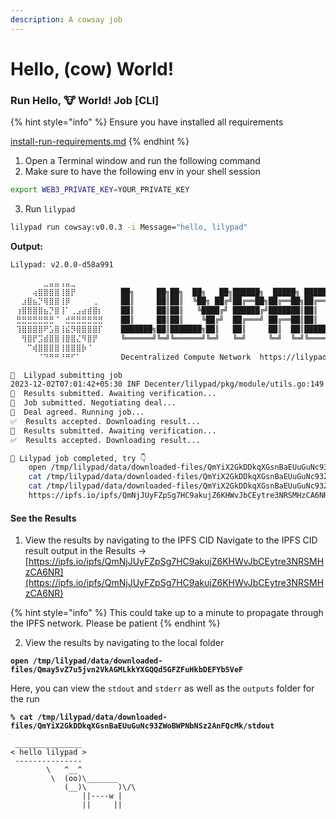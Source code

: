 ```yaml
---
description: A cowsay job
---
```


# Hello, (cow) World!

### Run Hello, 🐮 World! Job \[CLI] <a href="#user-content-run-hello-world-job" id="user-content-run-hello-world-job"></a>

{% hint style="info" %}
Ensure you have installed all requirements

[install-run-requirements.md](../lilypad-milky-way-testnet/quick-start/install-run-requirements.md "mention")
{% endhint %}

1. Open a Terminal window and run the following command
2. Make sure to have the following env in your shell session

```bash
export WEB3_PRIVATE_KEY=YOUR_PRIVATE_KEY
```

3. Run `lilypad`

```bash
lilypad run cowsay:v0.0.3 -i Message="hello, lilypad"  
```

**Output:**

```bash
Lilypad: v2.0.0-d58a991

⠀⠀⠀⠀⠀⠀⣀⣤⣤⢠⣤⣀⠀⠀⠀⠀⠀
⠀⠀⠀⠀⢴⣿⣿⣿⣿⢸⣿⡟⠀⠀⠀⠀⠀    ██╗     ██╗██╗  ██╗   ██╗██████╗  █████╗ ██████╗ 
⠀⠀⣰⣿⣦⡙⢿⣿⣿⢸⡿⠀⠀⠀⠀⢀⠀    ██║     ██║██║  ╚██╗ ██╔╝██╔══██╗██╔══██╗██╔══██╗
⠀⢰⣿⣿⣿⣿⣦⡙⣿⢸⠁⢀⣠⣴⣾⣿⡆    ██║     ██║██║   ╚████╔╝ ██████╔╝███████║██║  ██║
⠀⣛⣛⣛⣛⣛⣛⣛⠈⠀⣚⣛⣛⣛⣛⣛⣛    ██║     ██║██║    ╚██╔╝  ██╔═══╝ ██╔══██║██║  ██║
⠀⢹⣿⣿⣿⣿⠟⣡⣿⢸⣮⡻⣿⣿⣿⣿⡏    ███████╗██║███████╗██║   ██║     ██║  ██║██████╔╝
⠀⠀⢻⣿⡟⣩⣾⣿⣿⢸⣿⣿⣌⠻⣿⡟⠀    ╚══════╝╚═╝╚══════╝╚═╝   ╚═╝     ╚═╝  ╚═╝╚═════╝ v2
⠀⠀⠀⠉⢾⣿⣿⣿⣿⢸⣿⣿⣿⡷⠈⠀⠀                                                  
⠀⠀⠀⠀⠀⠈⠙⠛⠛⠘⠛⠋⠁⠀ ⠀⠀⠀   Decentralized Compute Network  https://lilypad.tech

🌟  Lilypad submitting job
2023-12-02T07:01:42+05:30 INF Decenter/lilypad/pkg/module/utils.go:149 > updating cached git repo=/tmp/lilypad/data/repos/bacalhau-project/lilypad-module-cowsay
🤔  Results submitted. Awaiting verification...
🤝  Job submitted. Negotiating deal...
💌  Deal agreed. Running job...
✅  Results accepted. Downloading result...
🤔  Results submitted. Awaiting verification...
✅  Results accepted. Downloading result...

🍂 Lilypad job completed, try 👇
    open /tmp/lilypad/data/downloaded-files/QmYiX2GkDDkqXGsnBaEUuGuNc93ZWoBWPNbNSz2AnFQcMk
    cat /tmp/lilypad/data/downloaded-files/QmYiX2GkDDkqXGsnBaEUuGuNc93ZWoBWPNbNSz2AnFQcMk/stdout
    cat /tmp/lilypad/data/downloaded-files/QmYiX2GkDDkqXGsnBaEUuGuNc93ZWoBWPNbNSz2AnFQcMk/stderr
    https://ipfs.io/ipfs/QmNjJUyFZpSg7HC9akujZ6KHWvJbCEytre3NRSMHzCA6NR
```

#### See the Results <a href="#user-content-see-the-results" id="user-content-see-the-results"></a>

1. View the results by navigating to the IPFS CID Navigate to the IPFS CID result output in the Results -> [https://ipfs.io/ipfs/QmNjJUyFZpSg7HC9akujZ6KHWvJbCEytre3NRSMHzCA6NR](https://ipfs.io/ipfs/QmNjJUyFZpSg7HC9akujZ6KHWvJbCEytre3NRSMHzCA6NR)

{% hint style="info" %}
This could take up to a minute to propagate through the IPFS network. Please be patient
{% endhint %}

2. View the results by navigating to the local folder

<pre class="language-bash"><code class="lang-bash"><strong>open /tmp/lilypad/data/downloaded-files/Qmay5vZ7u5jvn2VkAGMLkkYXGQQd5GFZFuHkbDEFYb5VeF
</strong></code></pre>

Here, you can view the `stdout` and `stderr` as well as the `outputs` folder for the run

<pre class="language-bash"><code class="lang-bash"><strong>% cat /tmp/lilypad/data/downloaded-files/QmYiX2GkDDkqXGsnBaEUuGuNc93ZWoBWPNbNSz2AnFQcMk/stdout
</strong>
 _______________
&#x3C; hello lilypad >
 ---------------
        \   ^__^
         \  (oo)\_______
            (__)\       )\/\
                ||----w |
                ||     ||
</code></pre>

